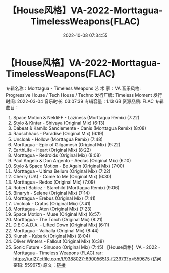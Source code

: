 ﻿---
title: 【House风格】VA-2022-Morttagua-TimelessWeapons(FLAC)
date: 2022-10-08 07:34:55
categories: 古典音乐、新世纪、纯音雅乐
tags: 纯音雅乐
---
# 【House风格】VA-2022-Morttagua-TimelessWeapons(FLAC)

专辑名称：Morttagua - Timeless Weapons
艺 术 家：VA
音乐风格: Progressive House / Tech House / Techno
发行厂牌: Timeless Moment
发行时间: 2022-03-04
音乐时长: 03:07:39
专辑容量：1.13 GB
资源品质: FLAC
专辑曲目：
01. Space Motion & NekliFF - Laziness (Morttagua Remix)
(7:22)
02. Stylo & Kintar - Shivaya (Original Mix) (6:13)
03. Dabeat & Kamilo Sanclemente - Canis (Morttagua Remix)
(8:08)
04. Rauschhaus - Paradise (Original Mix) (6:19)
05. Uncloak - Hollow (Morttagua Remix) (7:48)
06. Morttagua - Epic of Gilgamesh (Original Mix) (9:22)
07. EarthLife - Heart (Original Mix) (8:22)
08. Morttagua - Redroids (Original Mix) (8:08)
09. Paul Angelo & Don Argento - Aeolus (Original Mix)
(6:10)
10. Stylo & Space Motion - Be Again (Original Mix)
(7:00)
11. Morttagua - Ultima Bellum (Original Mix) (7:22)
12. Cherry (UA) - Come to Me (Original Mix) (6:30)
13. Morttagua - Redox (Original Mix) (7:09)
14. Robert Babicz - Starchild (Morttagua Remix) (9:06)
15. Binaryh - Selene (Original Mix) (7:14)
16. Morttagua - Erebus (Original Mix) (7:41)
17. Uncloak - Cratos (Original Mix) (7:41)
18. Morttagua - Aten (Original Mix) (7:23)
19. Space Motion - Muse (Original Mix) (6:57)
20. Morttagua - The Torch (Original Mix) (8:21)
21. D.E.C.A.D.A. - Lifted Down (Original Mix) (6:11)
22. Morttagua - Valhalla (Original Mix) (8:44)
23. Klunsh - Kubark (Original Mix) (8:04)
24. Oliver Winters - Fallout (Original Mix) (6:38)
25. Sonic Future - Sinuoso (Original Mix) (7:45)
【House风格】VA - 2022 - Morttagua - Timeless
Weapons (FLAC).rar: https://url27.ctfile.com/f/9388027-690056513-f23973?p=559675
(访问密码: 559675)
原文：[链接](https://blog.sina.com.cn/s/blog_1647c7e7601030ztc.html)